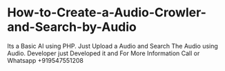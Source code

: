 # How-to-Create-a-Audio-Crowler-and-Search-by-Audio
Its a Basic AI using PHP.
Just Upload a Audio and Search The Audio using Audio.
Developer just Developed it and For More Information Call or Whatsapp +919547551208
